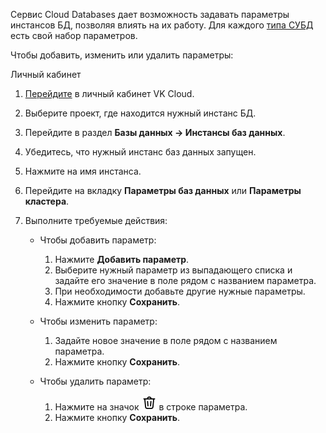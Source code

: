 Сервис Cloud Databases дает возможность задавать параметры инстансов БД, позволяя влиять на их работу. Для каждого [типа СУБД](../../types) есть свой набор параметров.

Чтобы добавить, изменить или удалить параметры:

<tabs>
<tablist>
<tab>Личный кабинет</tab>
</tablist>
<tabpanel>

1. [Перейдите](https://mcs.mail.ru/app/) в личный кабинет VK Cloud.
1. Выберите проект, где находится нужный инстанс БД.
1. Перейдите в раздел **Базы данных → Инстансы баз данных**.
1. Убедитесь, что нужный инстанс баз данных запущен.
1. Нажмите на имя инстанса.
1. Перейдите на вкладку **Параметры баз данных** или **Параметры кластера**.
1. Выполните требуемые действия:

   - Чтобы добавить параметр:

     1. Нажмите **Добавить параметр**.
     1. Выберите нужный параметр из выпадающего списка и задайте его значение в поле рядом с названием параметра.
     1. При необходимости добавьте другие нужные параметры.
     1. Нажмите кнопку **Сохранить**.

   - Чтобы изменить параметр:
  
     1. Задайте новое значение в поле рядом с названием параметра.
     1. Нажмите кнопку **Сохранить**.

   - Чтобы удалить параметр:

     1. Нажмите на значок ![Корзина](./assets/trash-icon.svg "inline") в строке параметра.
     1. Нажмите кнопку **Сохранить**.

</tabpanel>
</tabs>
